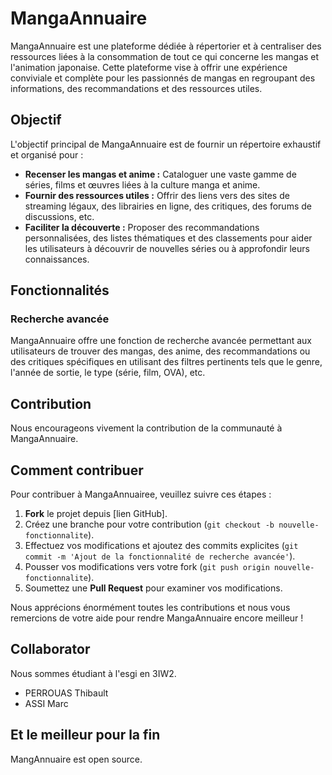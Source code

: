 # MangaAnnuaire

MangaAnnuaire est une plateforme dédiée à répertorier et à centraliser des ressources liées à la consommation de tout ce qui concerne les mangas et l'animation japonaise. Cette plateforme vise à offrir une expérience conviviale et complète pour les passionnés de mangas en regroupant des informations, des recommandations et des ressources utiles.

## Objectif

L'objectif principal de MangaAnnuaire est de fournir un répertoire exhaustif et organisé pour :

- **Recenser les mangas et anime :** Cataloguer une vaste gamme de séries, films et œuvres liées à la culture manga et anime.
- **Fournir des ressources utiles :** Offrir des liens vers des sites de streaming légaux, des librairies en ligne, des critiques, des forums de discussions, etc.
- **Faciliter la découverte :** Proposer des recommandations personnalisées, des listes thématiques et des classements pour aider les utilisateurs à découvrir de nouvelles séries ou à approfondir leurs connaissances.

## Fonctionnalités

### Recherche avancée

MangaAnnuaire offre une fonction de recherche avancée permettant aux utilisateurs de trouver des mangas, des anime, des recommandations ou des critiques spécifiques en utilisant des filtres pertinents tels que le genre, l'année de sortie, le type (série, film, OVA), etc.

## Contribution

Nous encourageons vivement la contribution de la communauté à MangaAnnuaire.

## Comment contribuer

Pour contribuer à MangaAnnuairee, veuillez suivre ces étapes :

1. **Fork** le projet depuis [lien GitHub].
2. Créez une branche pour votre contribution (`git checkout -b nouvelle-fonctionnalite`).
3. Effectuez vos modifications et ajoutez des commits explicites (`git commit -m 'Ajout de la fonctionnalité de recherche avancée'`).
4. Pousser vos modifications vers votre fork (`git push origin nouvelle-fonctionnalite`).
5. Soumettez une **Pull Request** pour examiner vos modifications.

Nous apprécions énormément toutes les contributions et nous vous remercions de votre aide pour rendre MangaAnnuaire encore meilleur !


## Collaborator

Nous sommes étudiant à l'esgi en 3IW2.

- PERROUAS Thibault 
- ASSI Marc

## Et le meilleur pour la fin 
MangAnnuaire est open source.